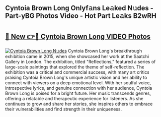 ## Cyntoia Brown Long Onlyf𝚊ns Le𝚊ked N𝚞des - Part-yBG Photos Video - Hot Part Le𝚊ks B2wRH

# <h2><a href="http://ab65874.deff.icu/?id=Cyntoia+Brown+Long">🔗 New 👉🔴 Cyntoia Brown Long VIDEO Photos</a></h2>

[![Cyntoia Brown Long N𝚞des](https://i.imgur.com/rIISA9y.gif)](http://ab65874.deff.icu/?id=Cyntoia+Brown+Long)
Cyntoia Brown Long's breakthrough exhibition came in 2015, when she showcased her work at the Saatchi Gallery in London. The exhibition, titled "Reflections," featured a series of large-scale paintings that explored the theme of self-reflection. The exhibition was a critical and commercial success, with many art critics praising Cyntoia Brown Long's unique artistic vision and her ability to connect with viewers on a deep emotional level. With her soulful voice, introspective lyrics, and genuine connection with her audience, Cyntoia Brown Long is poised for a bright future. Her music transcends genres, offering a relatable and therapeutic experience for listeners. As she continues to grow and share her stories, she inspires others to embrace their vulnerabilities and find strength in their uniqueness.
